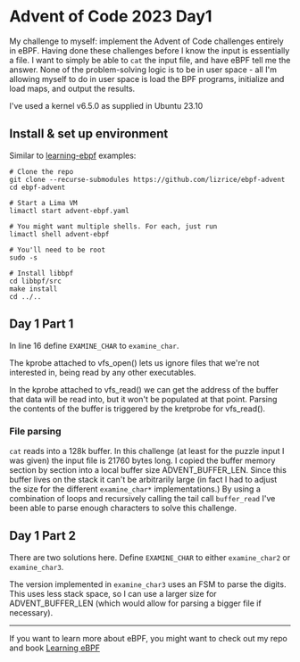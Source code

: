 # Advent of Code 2023 Day1

My challenge to myself: implement the Advent of Code challenges entirely in
eBPF. Having done these challenges before I know the input is essentially a
file. I want to simply be able to `cat` the input file, and have eBPF tell me
the answer. None of the problem-solving logic is to be in user space - all I'm
allowing myself to do in user space is load the BPF programs, initialize and 
load maps, and output the results. 

I've used a kernel v6.5.0 as supplied in Ubuntu 23.10

## Install & set up environment 

Similar to [learning-ebpf](https://github.com/lizrice/learning-ebpf) examples: 

```
# Clone the repo
git clone --recurse-submodules https://github.com/lizrice/ebpf-advent
cd ebpf-advent

# Start a Lima VM
limactl start advent-ebpf.yaml

# You might want multiple shells. For each, just run
limactl shell advent-ebpf

# You'll need to be root 
sudo -s

# Install libbpf
cd libbpf/src
make install 
cd ../..
```


## Day 1 Part 1

In line 16 define `EXAMINE_CHAR` to `examine_char`.

The kprobe attached to vfs_open() lets us ignore files that we're not interested
in, being read by any other executables. 

In the kprobe attached to vfs_read() we can get the address of the buffer that
data will be read into, but it won't be populated at that point. Parsing the
contents of the buffer is triggered by the kretprobe for vfs_read(). 

### File parsing

`cat` reads into a 128k buffer. In this challenge (at least for the puzzle input 
I was given) the input file is 21760 bytes long. I copied the buffer memory section by section 
into a local buffer size ADVENT_BUFFER_LEN. Since this buffer lives on the stack it
can't be arbitrarily large (in fact I had to adjust the size for the different
`examine_char*` implementations.) By using a combination of loops and recursively calling 
the tail call `buffer_read` I've been able to parse enough characters to solve this challenge. 

## Day 1 Part 2

There are two solutions here. Define `EXAMINE_CHAR` to either `examine_char2` or `examine_char3`. 

The version implemented in `examine_char3` uses an FSM to parse the digits. This uses less stack 
space, so I can use a larger size for ADVENT_BUFFER_LEN (which would allow for parsing a bigger 
file if necessary).

---
If you want to learn more about eBPF, you might want to check out my repo and book [Learning eBPF](https://github.com/lizrice/learning-ebpf)
